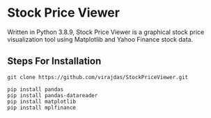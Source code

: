 # Stock Price Viewer 

Written in Python 3.8.9, Stock Price Viewer is a graphical stock price visualization tool using Matplotlib and Yahoo Finance stock data.

## Steps For Installation

```
git clone https://github.com/virajdas/StockPriceViewer.git

pip install pandas
pip install pandas-datareader 
pip install matplotlib
pip install mplfinance
```
